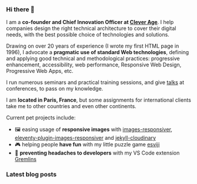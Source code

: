 ### Hi there 👋

I am a **co-founder and Chief Innovation Officer at [Clever Age](https://www.clever-age.com/en/)**. I help companies design the right technical architecture to cover their digital needs, with the best possible choice of technologies and solutions.

Drawing on over 20 years of experience (I wrote my first HTML page in 1996), I advocate a **pragmatic use of standard Web technologies**, defining and applying good technical and methodological practices: progressive enhancement, accessibility, web performance, Responsive Web Design, Progressive Web Apps, etc.

I run numerous seminars and practical training sessions, and give [talks](https://nicolas-hoizey.com/talks/) at conferences, to pass on my knowledge.

I am **located in Paris, France**, but some assignments for international clients take me to other countries and even other continents.

Current pet projects include:
- 🖼 easing usage of **responsive images** with [images-responsiver](https://nhoizey.github.io/images-responsiver/), [eleventy-plugin-images-responsiver](https://nhoizey.github.io/images-responsiver/eleventy-plugin-images-responsiver/) and [jekyll-cloudinary](https://nhoizey.github.io/jekyll-cloudinary/)
- 🎮 helping people **have fun** with my little puzzle game [esviji](https://github.com/esviji/esviji)
- 🤯 **preventing headaches to developers** with my VS Code extension [Gremlins](https://github.com/nhoizey/vscode-gremlins)

### Latest blog posts
<!-- BLOG-POST-LIST:START -->
<!-- BLOG-POST-LIST:END -->
